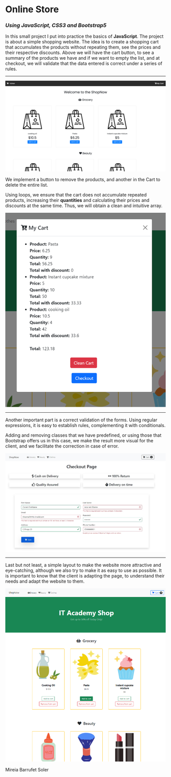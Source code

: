 # Online Store  

### *Using JavaScript, CSS3 and Bootstrap5*


In this small project I put into practice the basics of **JavaScript**.
The project is about a simple shopping website. The idea is to create a shopping cart that accumulates the products without repeating them, see the prices and their respective discounts.
Above we will have the cart button, to see a summary of the products we have and if we want to empty the list, and at checkout, we will validate that the data entered is correct under a series of rules.

---

![Preview](/images_html/img1.png)

We implement a button to remove the products, and another in the Cart to delete the entire list.

Using loops, we ensure that the cart does not accumulate repeated products, increasing their **quantities** and calculating their prices and discounts at the same time. Thus, we will obtain a clean and intuitive array.

![Preview](/images_html/img2.png)

---

Another important part is a correct validation of the forms. Using regular expressions, it is easy to establish rules, complementing it with conditionals.

Adding and removing classes that we have predefined, or using those that Bootstrap offers us in this case, we make the result more visual for the client, and we facilitate the correction in case of error.

![Preview](/images_html/img3.jpg)

---

Last but not least, a simple layout to make the website more attractive and eye-catching, although we also try to make it as easy to use as possible.
It is important to know that the client is adapting the page, to understand their needs and adapt the website to them.

![Preview](/images_html/img4.png)

Mireia Barrufet Soler
